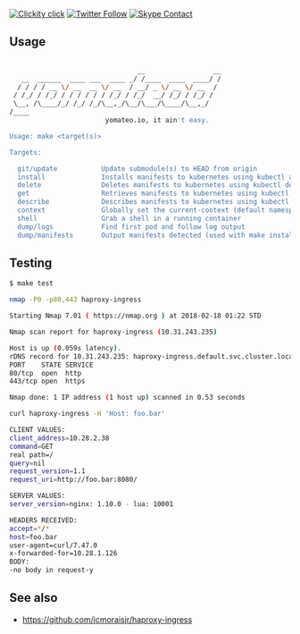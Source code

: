 <!--
#                                 __                 __
#    __  ______  ____ ___  ____ _/ /____  ____  ____/ /
#   / / / / __ \/ __ `__ \/ __ `/ __/ _ \/ __ \/ __  /
#  / /_/ / /_/ / / / / / / /_/ / /_/  __/ /_/ / /_/ /
#  \__, /\____/_/ /_/ /_/\__,_/\__/\___/\____/\__,_/
# /____                     matthewdavis.io, holla!
#
#-->

[![Clickity click](https://img.shields.io/badge/k8s%20by%20example%20yo-limit%20time-ff69b4.svg?style=flat-square)](https://k8.matthewdavis.io)
[![Twitter Follow](https://img.shields.io/twitter/follow/yomateod.svg?label=Follow&style=flat-square)](https://twitter.com/yomateod) [![Skype Contact](https://img.shields.io/badge/skype%20id-appsoa-blue.svg?style=flat-square)](skype:appsoa?chat)

## Usage

```sh

                                __                 __
   __  ______  ____ ___  ____ _/ /____  ____  ____/ /
  / / / / __ \/ __  __ \/ __  / __/ _ \/ __ \/ __  /
 / /_/ / /_/ / / / / / / /_/ / /_/  __/ /_/ / /_/ /
 \__, /\____/_/ /_/ /_/\__,_/\__/\___/\____/\__,_/
/____
                        yomateo.io, it ain't easy.

Usage: make <target(s)>

Targets:

  git/update           Update submodule(s) to HEAD from origin
  install              Installs manifests to kubernetes using kubectl apply (make manifests to see what will be installed)
  delete               Deletes manifests to kubernetes using kubectl delete (make manifests to see what will be installed)
  get                  Retrieves manifests to kubernetes using kubectl get (make manifests to see what will be installed)
  describe             Describes manifests to kubernetes using kubectl describe (make manifests to see what will be installed)
  context              Globally set the current-context (default namespace)
  shell                Grab a shell in a running container
  dump/logs            Find first pod and follow log output
  dump/manifests       Output manifests detected (used with make install, delete, get, describe, etc)

```

## Testing

```sh
$ make test

nmap -P0 -p80,443 haproxy-ingress

Starting Nmap 7.01 ( https://nmap.org ) at 2018-02-18 01:22 STD

Nmap scan report for haproxy-ingress (10.31.243.235)

Host is up (0.059s latency).
rDNS record for 10.31.243.235: haproxy-ingress.default.svc.cluster.local
PORT    STATE SERVICE
80/tcp  open  http
443/tcp open  https

Nmap done: 1 IP address (1 host up) scanned in 0.53 seconds

curl haproxy-ingress -H 'Host: foo.bar'

CLIENT VALUES:
client_address=10.28.2.38
command=GET
real path=/
query=nil
request_version=1.1
request_uri=http://foo.bar:8080/

SERVER VALUES:
server_version=nginx: 1.10.0 - lua: 10001

HEADERS RECEIVED:
accept=*/*
host=foo.bar
user-agent=curl/7.47.0
x-forwarded-for=10.28.1.126
BODY:
-no body in request-y

```

## See also

* https://github.com/jcmoraisjr/haproxy-ingress